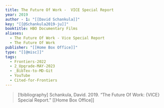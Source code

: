 ```yaml
---
title: The Future Of Work -  VICE Special Report
year: 2019
author - 1: "[[David Schankula]]"
key: "[[@Schankula2019-ju]]"
booktitle: HBO Documentary Films
aliases:
  - The Future Of Work - Vice Special Report
  - The Future Of Work
publisher: "[[Home Box Office]]"
type: "[[@misc]]"
tags:
  - Frontiers-2022
  - 2_Upgrade-MAY-2023
  - _BibTex-to-MD-Git
  - YouTube
  - Cited-for-Frontiers
---
```


> [!bibliography]
> Schankula, David. 2019. “The Future Of Work: {VICE} Special Report.” [[Home Box Office]]